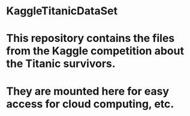 # KaggleTitanicDataSet

# This repository contains the files from the Kaggle competition about the Titanic survivors.
# They are mounted here for easy access for cloud computing, etc.
